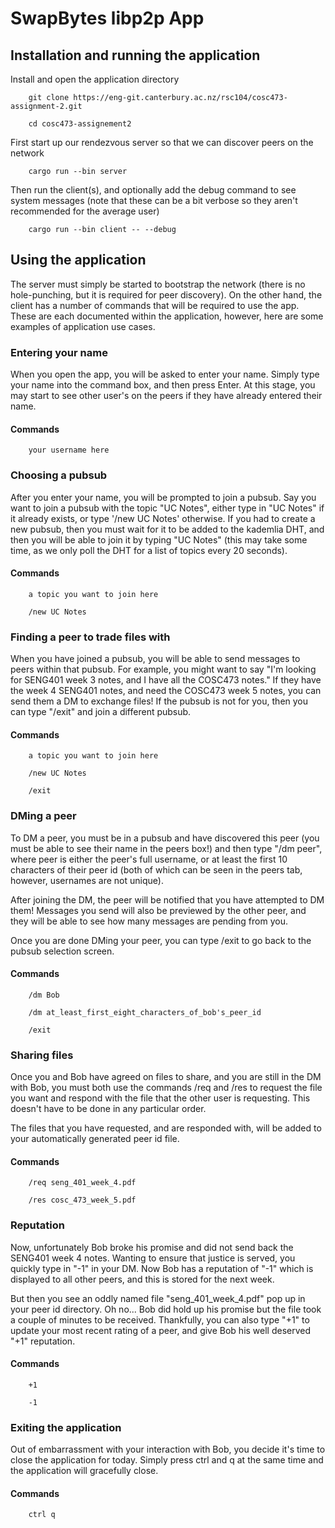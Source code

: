 # SwapBytes libp2p App

## Installation and running the application

Install and open the application directory
```
    git clone https://eng-git.canterbury.ac.nz/rsc104/cosc473-assignment-2.git 
```

```
    cd cosc473-assignement2
```

First start up our rendezvous server so that we can discover peers on the network 
```
    cargo run --bin server
```

Then run the client(s), and optionally add the debug command to see system messages
(note that these can be a bit verbose so they aren't recommended for the average user)
```
    cargo run --bin client -- --debug
```

## Using the application

The server must simply be started to bootstrap the network (there is no hole-punching, but it is 
required for peer discovery). On the other hand, the client has a number of commands that will be 
required to use the app. These are each documented within the application, however, here are some examples 
of application use cases.

### Entering your name

When you open the app, you will be asked to enter your name. Simply type your name into the command
box, and then press Enter. At this stage, you may start to see other user's on the peers if they have
already entered their name.

#### Commands
```
    your username here
```

### Choosing a pubsub

After you enter your name, you will be prompted to join a pubsub. Say you want to join a pubsub with
the topic "UC Notes", either type in "UC Notes" if it already exists, or type '/new UC Notes' otherwise.
If you had to create a new pubsub, then you must wait for it to be added to the kademlia DHT, and then
you will be able to join it by typing "UC Notes" (this may take some time, as we only poll the DHT for
a list of topics every 20 seconds).

#### Commands
```
    a topic you want to join here
```
```
    /new UC Notes
```


### Finding a peer to trade files with

When you have joined a pubsub, you will be able to send messages to peers within that pubsub. For example, 
you might want to say "I'm looking for SENG401 week 3 notes, and I have all the COSC473 notes." If they
have the week 4 SENG401 notes, and need the COSC473 week 5 notes, you can send them a DM to exchange files! 
If the pubsub is not for you, then you can type "/exit" and join a different pubsub.

#### Commands
```
    a topic you want to join here
```
```
    /new UC Notes
```

```
    /exit
```

### DMing a peer

To DM a peer, you must be in a pubsub and have discovered this peer (you must be able to see their name in the 
peers box!) and then type "/dm peer", where peer is either the peer's full username, or at least the first 10 
characters of their peer id (both of which can be seen in the peers tab, however, usernames are not unique).

After joining the DM, the peer will be notified that you have attempted to DM them! Messages you send will also
be previewed by the other peer, and they will be able to see how many messages are pending from you.

Once you are done DMing your peer, you can type /exit to go back to the pubsub selection screen.

#### Commands
```
    /dm Bob
```

```
    /dm at_least_first_eight_characters_of_bob's_peer_id
```

```
    /exit
```

### Sharing files

Once you and Bob have agreed on files to share, and you are still in the DM with Bob, you must both use the commands 
/req and /res to request the file you want and respond with the file that the other user is requesting. This 
doesn't have to be done in any particular order.

The files that you have requested, and are responded with, will be added to your automatically generated peer id file. 

#### Commands
```
    /req seng_401_week_4.pdf
```

```
    /res cosc_473_week_5.pdf
```

### Reputation

Now, unfortunately Bob broke his promise and did not send back the SENG401 week 4 notes. Wanting to ensure that justice
is served, you quickly type in "-1" in your DM. Now Bob has a reputation of "-1" which is displayed to all other peers,
and this is stored for the next week.

But then you see an oddly named file "seng_401_week_4.pdf" pop up in your peer id directory. Oh no... Bob did hold up his
promise but the file took a couple of minutes to be received. Thankfully, you can also type "+1" to update your most recent
rating of a peer, and give Bob his well deserved "+1" reputation.

#### Commands
```
    +1
```

```
    -1
```

### Exiting the application

Out of embarrassment with your interaction with Bob, you decide it's time to close the application for today. Simply
press ctrl and q at the same time and the application will gracefully close.

#### Commands
```
    ctrl q
```